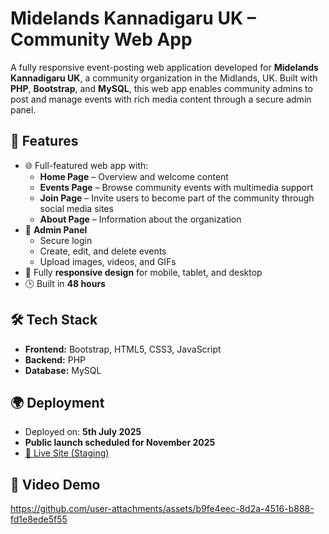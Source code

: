 # Midelands Kannadigaru UK – Community Web App

A fully responsive event-posting web application developed for **Midelands Kannadigaru UK**, a community organization in the Midlands, UK. Built with **PHP**, **Bootstrap**, and **MySQL**, this web app enables community admins to post and manage events with rich media content through a secure admin panel.

## 🚀 Features

- 🌐 Full-featured web app with:
  - **Home Page** – Overview and welcome content
  - **Events Page** – Browse community events with multimedia support
  - **Join Page** – Invite users to become part of the community through social media sites
  - **About Page** – Information about the organization
- 🔐 **Admin Panel**
  - Secure login
  - Create, edit, and delete events
  - Upload images, videos, and GIFs
- 📱 Fully **responsive design** for mobile, tablet, and desktop
- 🕒 Built in **48 hours** 

## 🛠 Tech Stack

- **Frontend:** Bootstrap, HTML5, CSS3, JavaScript
- **Backend:** PHP
- **Database:** MySQL

## 🌍 Deployment

- Deployed on: **5th July 2025**
- **Public launch scheduled for November 2025**
- [🔗 Live Site (Staging)](https://midlandskannadigaruuk.my-board.org) 

## 📸 Video Demo

https://github.com/user-attachments/assets/b9fe4eec-8d2a-4516-b888-fd1e8ede5f55

